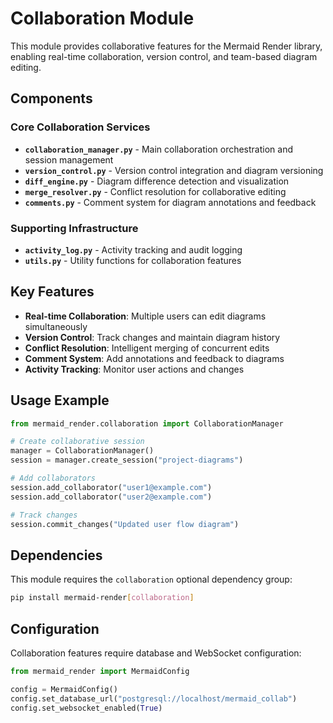 # Collaboration Module

This module provides collaborative features for the Mermaid Render library, enabling real-time collaboration, version control, and team-based diagram editing.

## Components

### Core Collaboration Services
- **`collaboration_manager.py`** - Main collaboration orchestration and session management
- **`version_control.py`** - Version control integration and diagram versioning
- **`diff_engine.py`** - Diagram difference detection and visualization
- **`merge_resolver.py`** - Conflict resolution for collaborative editing
- **`comments.py`** - Comment system for diagram annotations and feedback

### Supporting Infrastructure
- **`activity_log.py`** - Activity tracking and audit logging
- **`utils.py`** - Utility functions for collaboration features

## Key Features

- **Real-time Collaboration**: Multiple users can edit diagrams simultaneously
- **Version Control**: Track changes and maintain diagram history
- **Conflict Resolution**: Intelligent merging of concurrent edits
- **Comment System**: Add annotations and feedback to diagrams
- **Activity Tracking**: Monitor user actions and changes

## Usage Example

```python
from mermaid_render.collaboration import CollaborationManager

# Create collaborative session
manager = CollaborationManager()
session = manager.create_session("project-diagrams")

# Add collaborators
session.add_collaborator("user1@example.com")
session.add_collaborator("user2@example.com")

# Track changes
session.commit_changes("Updated user flow diagram")
```

## Dependencies

This module requires the `collaboration` optional dependency group:
```bash
pip install mermaid-render[collaboration]
```

## Configuration

Collaboration features require database and WebSocket configuration:
```python
from mermaid_render import MermaidConfig

config = MermaidConfig()
config.set_database_url("postgresql://localhost/mermaid_collab")
config.set_websocket_enabled(True)
```
